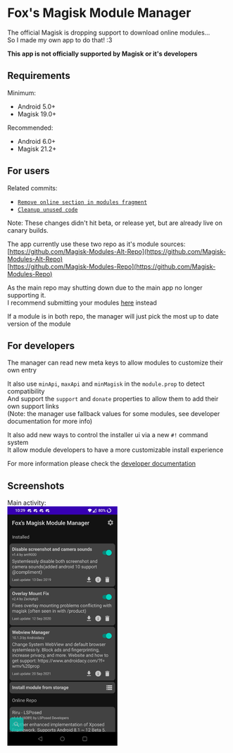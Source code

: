 # Fox's Magisk Module Manager

The official Magisk is dropping support to download online modules...  
So I made my own app to do that! :3

**This app is not officially supported by Magisk or it's developers**

## Requirements

Minimum:
- Android 5.0+
- Magisk 19.0+

Recommended:
- Android 6.0+
- Magisk 21.2+

## For users

Related commits:  
- [`Remove online section in modules fragment`](https://github.com/topjohnwu/Magisk/commit/f5c982355a2e3380b2b64af4b0caa8f4f7cf9157)
- [`Cleanup unused code`](https://github.com/topjohnwu/Magisk/commit/8d59caf635591eb23813d75601039bb138f5716b)

Note: These changes didn't hit beta, or release yet, but are already live on canary builds.

The app currently use these two repo as it's module sources:  
[https://github.com/Magisk-Modules-Alt-Repo](https://github.com/Magisk-Modules-Alt-Repo)  
[https://github.com/Magisk-Modules-Repo](https://github.com/Magisk-Modules-Repo)

As the main repo may shutting down due to the main app no longer supporting it.  
I recommend submitting your modules [here](https://github.com/Magisk-Modules-Alt-Repo/submission) instead

If a module is in both repo, the manager will just pick the most up to date version of the module

## For developers

The manager can read new meta keys to allow modules to customize their own entry

It also use `minApi`, `maxApi` and `minMagisk` in the `module.prop` to detect compatibility  
And support the `support` and `donate` properties to allow them to add their own support links  
(Note: the manager use fallback values for some modules, see developer documentation for more info)

It also add new ways to control the installer ui via a new `#!` command system  
It allow module developers to have a more customizable install experience

For more information please check the [developer documentation](DEVELOPERS.md)

## Screenshots

Main activity:  
[<img src="screenshot.jpg" width="250"/>](screenshot.jpg)
